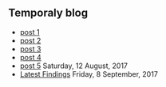 ## Temporaly blog
- [post 1](http://constpetrov.github.io/blog)
- [post 2](http://constpetrov.github.io/blog2)
- [post 3](http://constpetrov.github.io/blog3)
- [post 4](http://constpetrov.github.io/blog4)
- [post 5](http://constpetrov.github.io/blog5) Saturday, 12 August, 2017
- [Latest Findings](http://constpetrov.github.io/2017-09-08-Latest-Findings) Friday, 8 September, 2017
